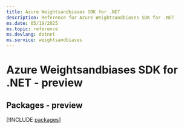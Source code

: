```yaml
---
title: Azure Weightsandbiases SDK for .NET
description: Reference for Azure Weightsandbiases SDK for .NET
ms.date: 05/19/2025
ms.topic: reference
ms.devlang: dotnet
ms.service: weightsandbiases
---
```

# Azure Weightsandbiases SDK for .NET - preview
## Packages - preview
[!INCLUDE [packages](weightsandbiases-index.md)]